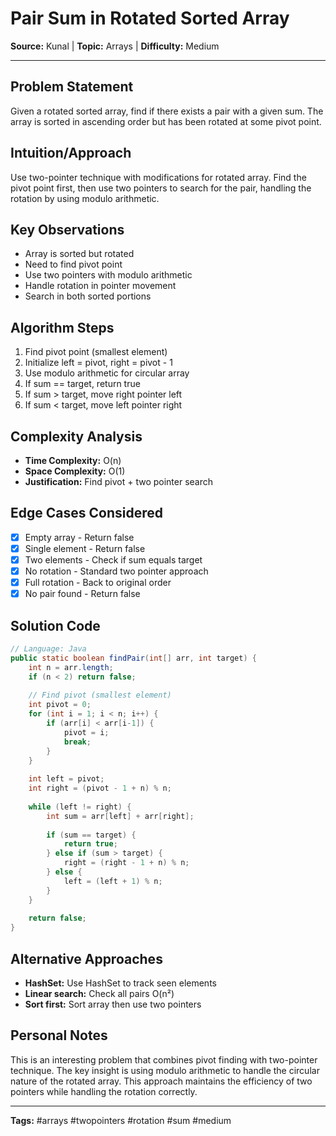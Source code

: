 # Pair Sum in Rotated Sorted Array

**Source:** Kunal | **Topic:** Arrays | **Difficulty:** Medium  

---

## Problem Statement
Given a rotated sorted array, find if there exists a pair with a given sum. The array is sorted in ascending order but has been rotated at some pivot point.

## Intuition/Approach
Use two-pointer technique with modifications for rotated array. Find the pivot point first, then use two pointers to search for the pair, handling the rotation by using modulo arithmetic.

## Key Observations
- Array is sorted but rotated
- Need to find pivot point
- Use two pointers with modulo arithmetic
- Handle rotation in pointer movement
- Search in both sorted portions

## Algorithm Steps
1. Find pivot point (smallest element)
2. Initialize left = pivot, right = pivot - 1
3. Use modulo arithmetic for circular array
4. If sum == target, return true
5. If sum > target, move right pointer left
6. If sum < target, move left pointer right

## Complexity Analysis
- **Time Complexity:** O(n)
- **Space Complexity:** O(1)
- **Justification:** Find pivot + two pointer search

## Edge Cases Considered
- [x] Empty array - Return false
- [x] Single element - Return false
- [x] Two elements - Check if sum equals target
- [x] No rotation - Standard two pointer approach
- [x] Full rotation - Back to original order
- [x] No pair found - Return false

## Solution Code

```java
// Language: Java
public static boolean findPair(int[] arr, int target) {
    int n = arr.length;
    if (n < 2) return false;
    
    // Find pivot (smallest element)
    int pivot = 0;
    for (int i = 1; i < n; i++) {
        if (arr[i] < arr[i-1]) {
            pivot = i;
            break;
        }
    }
    
    int left = pivot;
    int right = (pivot - 1 + n) % n;
    
    while (left != right) {
        int sum = arr[left] + arr[right];
        
        if (sum == target) {
            return true;
        } else if (sum > target) {
            right = (right - 1 + n) % n;
        } else {
            left = (left + 1) % n;
        }
    }
    
    return false;
}
```

## Alternative Approaches
- **HashSet:** Use HashSet to track seen elements
- **Linear search:** Check all pairs O(n²)
- **Sort first:** Sort array then use two pointers

## Personal Notes
This is an interesting problem that combines pivot finding with two-pointer technique. The key insight is using modulo arithmetic to handle the circular nature of the rotated array. This approach maintains the efficiency of two pointers while handling the rotation correctly.

---
**Tags:** #arrays #twopointers #rotation #sum #medium
